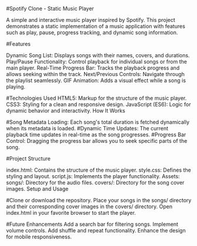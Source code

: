 #Spotify Clone - Static Music Player

A simple and interactive music player inspired by Spotify. This project demonstrates a static implementation of a music application with features such as play, pause, progress tracking, and dynamic song information.

#Features

Dynamic Song List: Displays songs with their names, covers, and durations.
Play/Pause Functionality: Control playback for individual songs or from the main player.
Real-Time Progress Bar: Tracks the playback progress and allows seeking within the track.
Next/Previous Controls: Navigate through the playlist seamlessly.
GIF Animation: Adds a visual effect while a song is playing.

#Technologies Used
HTML5: Markup for the structure of the music player.
CSS3: Styling for a clean and responsive design.
JavaScript (ES6): Logic for dynamic behavior and interactivity.
How It Works

#Song Metadata Loading:
Each song's total duration is fetched dynamically when its metadata is loaded.
#Dynamic Time Updates:
The current playback time updates in real-time as the song progresses.
#Progress Bar Control:
Dragging the progress bar allows you to seek specific parts of the song.


#Project Structure

index.html: Contains the structure of the music player.
style.css: Defines the styling and layout.
script.js: Implements the player functionality.
Assets:
songs/: Directory for the audio files.
covers/: Directory for the song cover images.
Setup and Usage

#Clone or download the repository.
Place your songs in the songs/ directory and their corresponding cover images in the covers/ directory.
Open index.html in your favorite browser to start the player.

#Future Enhancements
Add a search bar for filtering songs.
Implement volume controls.
Add shuffle and repeat functionality.
Enhance the design for mobile responsiveness.
